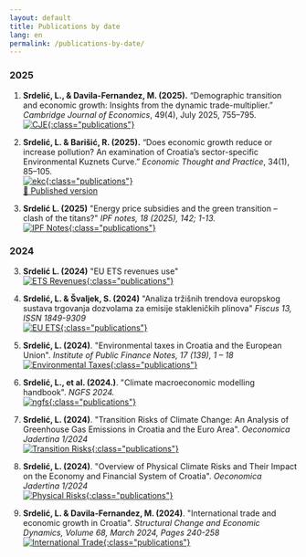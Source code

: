 ```yaml
---
layout: default
title: Publications by date
lang: en
permalink: /publications-by-date/
---
```

### **2025**

1. **Srdelić, L., & Davila-Fernandez, M. (2025).** “Demographic transition and economic growth: Insights from the dynamic trade-multiplier.”  *Cambridge Journal of Economics*, 49(4), July 2025, 755–795.  
[![CJE](/assets/cje.png){:class="publications"}](https://doi.org/10.1093/cje/beaf014)


2. **Srdelić, L. & Barišić, R. (2025).** “Does economic growth reduce or increase pollution? An examination of Croatia’s sector-specific Environmental Kuznets Curve.” *Economic Thought and Practice*, 34(1), 85–105.  
   [![ekc](/assets/ekc.png){:class="publications"}](https://mpra.ub.uni-muenchen.de/122841/1/MPRA_paper_122841.pdf)  
   [🔗 Published version](https://doi.org/10.17818/EMIP/2025/9)

3. **Srdelić L. (2025)** "Energy price subsidies and the green transition – clash of the titans?" *IPF notes, 18 (2025), 142; 1-13.*  
   [![IPF Notes](/assets/ipf_2025.png){:class="publications"}](https://repozitorij.ijf.hr/islandora/object/ijf%3A1156/datastream/FILE0/view)

### **2024**
   
3.  **Srdelić L. (2024)** "EU ETS revenues use"  
   [![ETS Revenues](/assets/ekc-prihodi.png){:class="publications"}](https://arhivanalitika.hr/blog/financira-li-se-prihodima-od-prodaje-emisijskih-dozvola-energetska-tranzicija-ili-odrzava-status-quo/)
   
4. **Srdelić, L. & Švaljek, S. (2024)** "Analiza tržišnih trendova europskog sustava trgovanja dozvolama za emisije stakleničkih plinova" *Fiscus 13, ISSN 1849-9309*  
   [![EU ETS](/assets/eu_ets.png){:class="publications"}](https://zde.hr/wp-content/uploads/2024/11/13.-Analiza-trzisnih-trendova-europskog-sustava-trgovanja-dozvolama-za-emisije-staklenickih-plinova-2.pdf)

5. **Srdelić, L. (2024)**. "Environmental taxes in Croatia and the European Union". *Institute of Public Finance Notes, 17 (139), 1 – 18*  
   [![Environmental Taxes](/assets/okol.png){:class="publications"}](https://doi.org/10.3326/in.2024.139)

6. **Srdelić, L., et al. (2024.)**. "Climate macroeconomic modelling handbook". *NGFS 2024.*  
   [![ngfs](/assets/ngfs.png){:class="publications"}](https://www.ngfs.net/system/files/2025-01/NGFS_Climate%20macroeconomic%20modelling%20handbook_v2_0.pdf)

6. **Srdelić, L. (2024)**. "Transition Risks of Climate Change: An Analysis of Greenhouse Gas Emissions in Croatia and the Euro Area". *Oeconomica Jadertina 1/2024*  
   [![Transition Risks](/assets/tranz.png){:class="publications"}](https://doi.org/10.15291/oec.4433)

7. **Srdelić, L. (2024)**. "Overview of Physical Climate Risks and Their Impact on the Economy and Financial System of Croatia". *Oeconomica Jadertina 1/2024*  
   [![Physical Risks](/assets/makro.png){:class="publications"}](https://doi.org/10.15291/oec.4434)

8. **Srdelić, L. & Davila-Fernandez, M. (2024)**. "International trade and economic growth in Croatia". *Structural Change and Economic Dynamics, Volume 68, March 2024, Pages 240-258*  
   [![International Trade](/assets/sced.png){:class="publications"}](https://doi.org/10.1016/j.strueco.2023.10.018)

